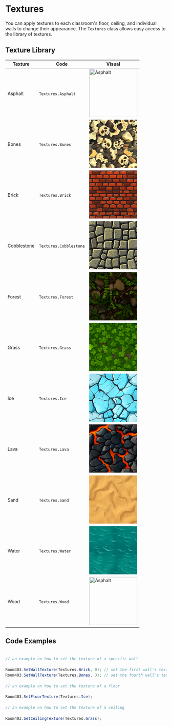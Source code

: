 # Textures
You can apply textures to each classroom's floor, ceiling, and individual walls to change their appearance. The `Textures` class allows easy access to the library of textures. 

## Texture Library

| Texture | Code | Visual |
|---------|------|--------|
|Asphalt|`Textures.Asphalt`|<img title="Asphalt" src="https://github.com/adelphi-ed-tech/MakerUnity/raw/refs/heads/main/Assets/Resources/Textures/Asphalt.png" width=150px height=150px>
|Bones|`Textures.Bones`|<img title="Asphalt" src="https://github.com/adelphi-ed-tech/MakerUnity/raw/refs/heads/main/Assets/Resources/Textures/Bones.png" width=150px height=150px>
|Brick|`Textures.Brick`|<img title="Asphalt" src="https://github.com/adelphi-ed-tech/MakerUnity/raw/refs/heads/main/Assets/Resources/Textures/Brick.png" width=150px height=150px>
|Cobblestone|`Textures.Cobblestone`|<img title="Asphalt" src="https://github.com/adelphi-ed-tech/MakerUnity/raw/refs/heads/main/Assets/Resources/Textures/Cobblestone.png" width=150px height=150px>
|Forest|`Textures.Forest`|<img title="Asphalt" src="https://github.com/adelphi-ed-tech/MakerUnity/raw/refs/heads/main/Assets/Resources/Textures/Forest.png" width=150px height=150px>
|Grass|`Textures.Grass`|<img title="Asphalt" src="https://github.com/adelphi-ed-tech/MakerUnity/raw/refs/heads/main/Assets/Resources/Textures/Grass.png" width=150px height=150px>
|Ice|`Textures.Ice`|<img title="Asphalt" src="https://github.com/adelphi-ed-tech/MakerUnity/raw/refs/heads/main/Assets/Resources/Textures/Ice.png" width=150px height=150px>
|Lava|`Textures.Lava`|<img title="Asphalt" src="https://github.com/adelphi-ed-tech/MakerUnity/raw/refs/heads/main/Assets/Resources/Textures/Lava.png" width=150px height=150px>
|Sand|`Textures.Sand`|<img title="Asphalt" src="https://github.com/adelphi-ed-tech/MakerUnity/raw/refs/heads/main/Assets/Resources/Textures/Sand.png" width=150px height=150px>
|Water|`Textures.Water`|<img title="Asphalt" src="https://github.com/adelphi-ed-tech/MakerUnity/raw/refs/heads/main/Assets/Resources/Textures/Water.png" width=150px height=150px>
|Wood|`Textures.Wood`|<img title="Asphalt" src="https://github.com/adelphi-ed-tech/MakerUnity/raw/refs/heads/main/Assets/Resources/Textures/Wood.png" width=150px height=150px>

## Code Examples

```csharp

// an example on how to set the texture of a specific wall

Room403.SetWallTexture(Textures.Brick, 0); // set the first wall's texture to brick
Room403.SetWallTexture(Textures.Bones, 3); // set the fourth wall's texture to bones

// an example on how to set the texture of a floor

Room403.SetFloorTexture(Textures.Ice);

// an example on how to set the texture of a ceiling

Room403.SetCeilingTexture(Textures.Grass);
